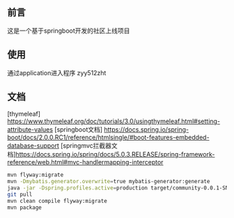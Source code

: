 ## 前言
这是一个基于springboot开发的社区上线项目
## 使用
通过application进入程序
zyy512zht
## 文档
[thymeleaf] https://www.thymeleaf.org/doc/tutorials/3.0/usingthymeleaf.html#setting-attribute-values
[springboot文档] https://docs.spring.io/spring-boot/docs/2.0.0.RC1/reference/htmlsingle/#boot-features-embedded-database-support
[springmvc拦截器文档]https://docs.spring.io/spring/docs/5.0.3.RELEASE/spring-framework-reference/web.html#mvc-handlermapping-interceptor
```bash
mvn flyway:migrate
mvn -Dmybatis.generator.overwrite=true mybatis-generator:generate
java -jar -Dspring.profiles.active=production target/community-0.0.1-SNAPSHOT.jar
git pull
mvn clean compile flyway:migrate
mvn package

```